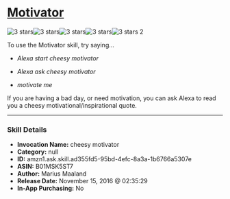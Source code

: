 # [Motivator](http://alexa.amazon.com/#skills/amzn1.ask.skill.ad355fd5-95bd-4efc-8a3a-1b6766a5307e)
![3 stars](../../images/ic_star_black_18dp_1x.png)![3 stars](../../images/ic_star_black_18dp_1x.png)![3 stars](../../images/ic_star_black_18dp_1x.png)![3 stars](../../images/ic_star_border_black_18dp_1x.png)![3 stars](../../images/ic_star_border_black_18dp_1x.png) 2

To use the Motivator skill, try saying...

* *Alexa start cheesy motivator*

* *Alexa ask cheesy motivator*

* *motivate me*

If you are having a bad day, or need motivation, you can ask Alexa to read you a cheesy motivational/inspirational quote.

***

### Skill Details

* **Invocation Name:** cheesy motivator
* **Category:** null
* **ID:** amzn1.ask.skill.ad355fd5-95bd-4efc-8a3a-1b6766a5307e
* **ASIN:** B01MSK5ST7
* **Author:** Marius Maaland
* **Release Date:** November 15, 2016 @ 02:35:29
* **In-App Purchasing:** No
